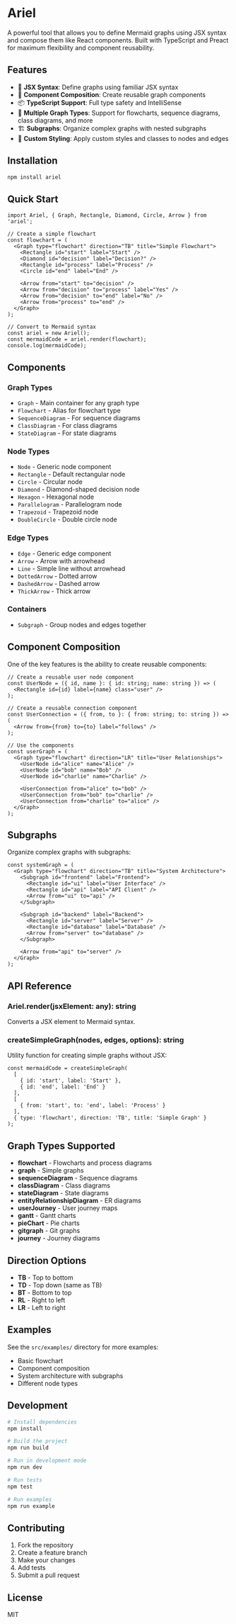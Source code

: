 # Ariel

A powerful tool that allows you to define Mermaid graphs using JSX syntax and compose them like React components. Built with TypeScript and Preact for maximum flexibility and component reusability.

## Features

- 🎨 **JSX Syntax**: Define graphs using familiar JSX syntax
- 🔧 **Component Composition**: Create reusable graph components
- 📦 **TypeScript Support**: Full type safety and IntelliSense
- 🎯 **Multiple Graph Types**: Support for flowcharts, sequence diagrams, class diagrams, and more
- 🏗️ **Subgraphs**: Organize complex graphs with nested subgraphs
- 🎨 **Custom Styling**: Apply custom styles and classes to nodes and edges

## Installation

```bash
npm install ariel
```

## Quick Start

```tsx
import Ariel, { Graph, Rectangle, Diamond, Circle, Arrow } from 'ariel';

// Create a simple flowchart
const flowchart = (
  <Graph type="flowchart" direction="TB" title="Simple Flowchart">
    <Rectangle id="start" label="Start" />
    <Diamond id="decision" label="Decision?" />
    <Rectangle id="process" label="Process" />
    <Circle id="end" label="End" />
    
    <Arrow from="start" to="decision" />
    <Arrow from="decision" to="process" label="Yes" />
    <Arrow from="decision" to="end" label="No" />
    <Arrow from="process" to="end" />
  </Graph>
);

// Convert to Mermaid syntax
const ariel = new Ariel();
const mermaidCode = ariel.render(flowchart);
console.log(mermaidCode);
```

## Components

### Graph Types

- `Graph` - Main container for any graph type
- `Flowchart` - Alias for flowchart type
- `SequenceDiagram` - For sequence diagrams
- `ClassDiagram` - For class diagrams
- `StateDiagram` - For state diagrams

### Node Types

- `Node` - Generic node component
- `Rectangle` - Default rectangular node
- `Circle` - Circular node
- `Diamond` - Diamond-shaped decision node
- `Hexagon` - Hexagonal node
- `Parallelogram` - Parallelogram node
- `Trapezoid` - Trapezoid node
- `DoubleCircle` - Double circle node

### Edge Types

- `Edge` - Generic edge component
- `Arrow` - Arrow with arrowhead
- `Line` - Simple line without arrowhead
- `DottedArrow` - Dotted arrow
- `DashedArrow` - Dashed arrow
- `ThickArrow` - Thick arrow

### Containers

- `Subgraph` - Group nodes and edges together

## Component Composition

One of the key features is the ability to create reusable components:

```tsx
// Create a reusable user node component
const UserNode = ({ id, name }: { id: string; name: string }) => (
  <Rectangle id={id} label={name} class="user" />
);

// Create a reusable connection component
const UserConnection = ({ from, to }: { from: string; to: string }) => (
  <Arrow from={from} to={to} label="follows" />
);

// Use the components
const userGraph = (
  <Graph type="flowchart" direction="LR" title="User Relationships">
    <UserNode id="alice" name="Alice" />
    <UserNode id="bob" name="Bob" />
    <UserNode id="charlie" name="Charlie" />
    
    <UserConnection from="alice" to="bob" />
    <UserConnection from="bob" to="charlie" />
    <UserConnection from="charlie" to="alice" />
  </Graph>
);
```

## Subgraphs

Organize complex graphs with subgraphs:

```tsx
const systemGraph = (
  <Graph type="flowchart" direction="TB" title="System Architecture">
    <Subgraph id="frontend" label="Frontend">
      <Rectangle id="ui" label="User Interface" />
      <Rectangle id="api" label="API Client" />
      <Arrow from="ui" to="api" />
    </Subgraph>
    
    <Subgraph id="backend" label="Backend">
      <Rectangle id="server" label="Server" />
      <Rectangle id="database" label="Database" />
      <Arrow from="server" to="database" />
    </Subgraph>
    
    <Arrow from="api" to="server" />
  </Graph>
);
```

## API Reference

### Ariel.render(jsxElement: any): string

Converts a JSX element to Mermaid syntax.

### createSimpleGraph(nodes, edges, options): string

Utility function for creating simple graphs without JSX:

```tsx
const mermaidCode = createSimpleGraph(
  [
    { id: 'start', label: 'Start' },
    { id: 'end', label: 'End' }
  ],
  [
    { from: 'start', to: 'end', label: 'Process' }
  ],
  { type: 'flowchart', direction: 'TB', title: 'Simple Graph' }
);
```

## Graph Types Supported

- **flowchart** - Flowcharts and process diagrams
- **graph** - Simple graphs
- **sequenceDiagram** - Sequence diagrams
- **classDiagram** - Class diagrams
- **stateDiagram** - State diagrams
- **entityRelationshipDiagram** - ER diagrams
- **userJourney** - User journey maps
- **gantt** - Gantt charts
- **pieChart** - Pie charts
- **gitgraph** - Git graphs
- **journey** - Journey diagrams

## Direction Options

- **TB** - Top to bottom
- **TD** - Top down (same as TB)
- **BT** - Bottom to top
- **RL** - Right to left
- **LR** - Left to right

## Examples

See the `src/examples/` directory for more examples:

- Basic flowchart
- Component composition
- System architecture with subgraphs
- Different node types

## Development

```bash
# Install dependencies
npm install

# Build the project
npm run build

# Run in development mode
npm run dev

# Run tests
npm test

# Run examples
npm run example
```

## Contributing

1. Fork the repository
2. Create a feature branch
3. Make your changes
4. Add tests
5. Submit a pull request

## License

MIT 